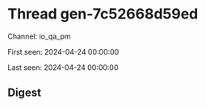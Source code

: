 # Thread gen-7c52668d59ed
Channel: io_qa_pm

First seen: 2024-04-24 00:00:00

Last seen: 2024-04-24 00:00:00

## Digest


